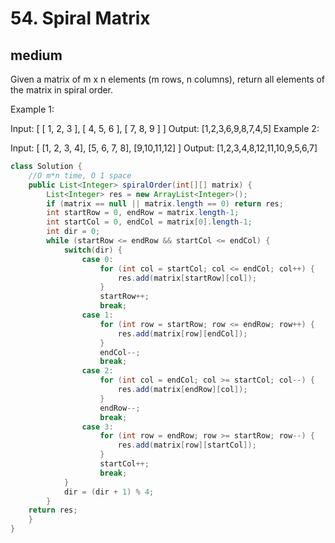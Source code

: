 # 54. Spiral Matrix
## medium
Given a matrix of m x n elements (m rows, n columns), return all elements of the matrix in spiral order.

Example 1:

Input:
[
 [ 1, 2, 3 ],
 [ 4, 5, 6 ],
 [ 7, 8, 9 ]
]
Output: [1,2,3,6,9,8,7,4,5]
Example 2:

Input:
[
  [1, 2, 3, 4],
  [5, 6, 7, 8],
  [9,10,11,12]
]
Output: [1,2,3,4,8,12,11,10,9,5,6,7]

```java
class Solution {
    //O m*n time, O 1 space
    public List<Integer> spiralOrder(int[][] matrix) {
        List<Integer> res = new ArrayList<Integer>();
        if (matrix == null || matrix.length == 0) return res;
        int startRow = 0, endRow = matrix.length-1;
        int startCol = 0, endCol = matrix[0].length-1;
        int dir = 0;
        while (startRow <= endRow && startCol <= endCol) {
            switch(dir) {
                case 0:
                    for (int col = startCol; col <= endCol; col++) {
                        res.add(matrix[startRow][col]);
                    }
                    startRow++;
                    break;
                case 1:
                    for (int row = startRow; row <= endRow; row++) {
                        res.add(matrix[row][endCol]);
                    }
                    endCol--;
                    break;                
                case 2:
                    for (int col = endCol; col >= startCol; col--) {
                        res.add(matrix[endRow][col]);
                    }
                    endRow--;
                    break;       
                case 3:
                    for (int row = endRow; row >= startRow; row--) {
                        res.add(matrix[row][startCol]);
                    }
                    startCol++;
                    break;                 
            }
            dir = (dir + 1) % 4;
        }
    return res;
    }
}
```